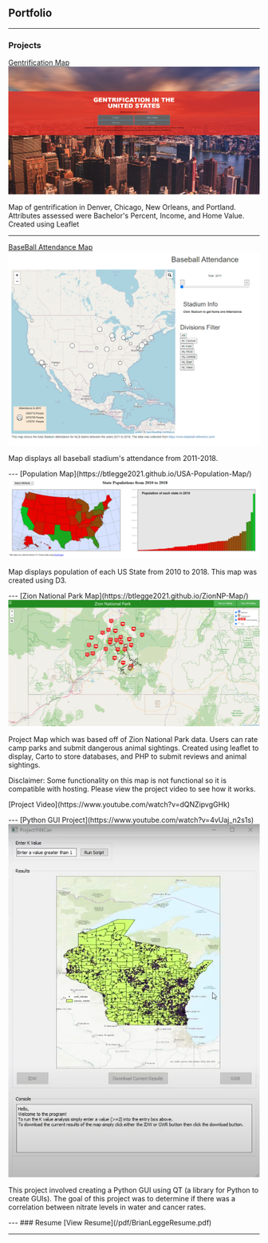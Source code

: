 ## Portfolio

---

### Projects

[Gentrification Map](https://btlegge2021.github.io/Gentrification-Map/)
<img src="images/Landing Page.PNG?raw=true"/>
<p>Map of gentrification in Denver, Chicago, New Orleans, and Portland. Attributes assessed were Bachelor's Percent, Income, and Home Value. Created using Leaflet</p>

---
[BaseBall Attendance Map](https://btlegge2021.github.io/BaseBall-Attendence/)
<img src="images/HomePage.PNG?raw=true"/>
<p>Map displays all baseball stadium's attendance from 2011-2018.</p>
---
[Population Map](https://btlegge2021.github.io/USA-Population-Map/)
<img src="images/Population Map.PNG?raw=true"/>
<p>Map displays population of each US State from 2010 to 2018. This map was created using D3.</p>
---
[Zion National Park Map](https://btlegge2021.github.io/ZionNP-Map/)
<img src="images/ZNPHome.png?raw=true"/>
<p>Project Map which was based off of Zion National Park data. Users can rate camp parks and submit dangerous animal sightings. Created using leaflet to display, Carto to store databases, and PHP to submit reviews and animal sightings.</p>
<P>Disclaimer: Some functionality on this map is not functional so it is compatible with hosting. Please view the project video to see how it works.</p>
<!-- <a href="https://www.youtube.com/watch?v=dQNZipvgGHk">Project Video</a> -->
[Project Video](https://www.youtube.com/watch?v=dQNZipvgGHk)
<p></p>
---
[Python GUI Project](https://www.youtube.com/watch?v=4vUaj_n2s1s)
<img src="images/PythonGUI.png?raw=true"/>
<p>This project involved creating a Python GUI using QT (a library for Python to create GUIs). The goal of this project was to determine if there was a correlation between nitrate levels in water and cancer rates.</p>
---
### Resume
[View Resume](/pdf/BrianLeggeResume.pdf)

<!-- ### Category Name 2

- [Project 1 Title](http://example.com/)
- [Project 2 Title](http://example.com/)
- [Project 3 Title](http://example.com/)
- [Project 4 Title](http://example.com/)
- [Project 5 Title](http://example.com/)

--- -->




---
<!-- <p style="font-size:11px">Page template forked from <a href="https://github.com/evanca/quick-portfolio">evanca</a></p> -->
<!-- Remove above link if you don't want to attibute -->

